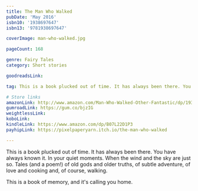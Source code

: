 ```yaml
---
title: The Man Who Walked
pubDate: 'May 2016'
isbn10: '1938697647'
isbn13: '9781938697647'

coverImage: man-who-walked.jpg

pageCount: 168

genre: Fairy Tales
category: Short stories

goodreadsLink: 

tag: This is a book plucked out of time. It has always been there. You have always known it.

# Store links
amazonLink: http://www.amazon.com/Man-Who-Walked-Other-Fantastic/dp/1938697642
gumroadLink: https://gum.co/bjzIG
weightlessLink: 
koboLink: 
kindleLink: https://www.amazon.com/dp/B07L22D1P3
payhipLink: https://pixelpaperyarn.itch.io/the-man-who-walked

---
```


This is a book plucked out of time. It has always been there. You have always known it. In your quiet moments. When the wind and the sky are just so. Tales (and a poem!) of old gods and older truths, of subtle adventure, of love and cooking and, of course, walking.

This is a book of memory, and it's calling you home.
